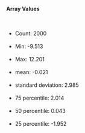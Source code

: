 <p> <p><b>Array Values</b><br><br><ul>&emsp;&emsp;&emsp;<li>Count: 2000</li>&emsp;&emsp;&emsp;<li>Min: -9.513</li>&emsp;&emsp;&emsp;<li>Max: 12.201</li>&emsp;&emsp;&emsp;<li>mean: -0.021</li>&emsp;&emsp;&emsp;<li>standard deviation: 2.985 </li>&emsp;&emsp;&emsp;<li>75 percentile:  2.014 </li>&emsp;&emsp;&emsp;<li>50 percentile:  0.043 </li>&emsp;&emsp;&emsp;<li>25 percentile: -1.952 </li>&emsp;&emsp;&emsp;</p>